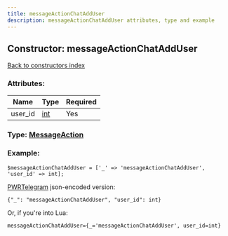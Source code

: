 ```yaml
---
title: messageActionChatAddUser
description: messageActionChatAddUser attributes, type and example
---
```

## Constructor: messageActionChatAddUser  
[Back to constructors index](index.md)



### Attributes:

| Name     |    Type       | Required |
|----------|---------------|----------|
|user\_id|[int](../types/int.md) | Yes|



### Type: [MessageAction](../types/MessageAction.md)


### Example:

```
$messageActionChatAddUser = ['_' => 'messageActionChatAddUser', 'user_id' => int];
```  

[PWRTelegram](https://pwrtelegram.xyz) json-encoded version:

```
{"_": "messageActionChatAddUser", "user_id": int}
```


Or, if you're into Lua:  


```
messageActionChatAddUser={_='messageActionChatAddUser', user_id=int}

```


